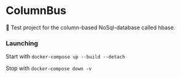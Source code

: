 # ColumnBus

:telescope: Test project for the column-based NoSql-database called hbase.

### Launching

Start with `docker-compose up --build --detach`

Stop with `docker-compose down -v`
